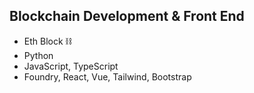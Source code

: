 ## Blockchain Development & Front End

- Eth Block ⛓️
- Python
- JavaScript, TypeScript
- Foundry, React, Vue, Tailwind, Bootstrap
